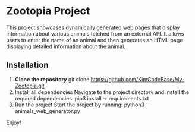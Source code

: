 # Zootopia Project

This project showcases dynamically generated web pages that display information about various animals fetched from an external API. It allows users to enter the name of an animal and then generates an HTML page displaying detailed information about the animal.

## Installation

1. **Clone the repository**
   git clone https://github.com/KimCodeBase/My-Zootopia.git
2. Install all dependencies
  Navigate to the project directory and install the required dependencies:
  pip3 install -r requirements.txt
3. Run the project
  Start the project by running:
  python3 animals_web_generator.py

Enjoy!
